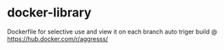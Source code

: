 # docker-library
Dockerfile for selective use and view it on each branch
auto triger build @ https://hub.docker.com/r/aggresss/
